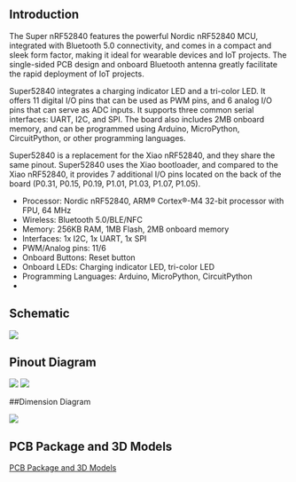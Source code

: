 ## Introduction

The Super nRF52840 features the powerful Nordic nRF52840 MCU, integrated with Bluetooth 5.0 connectivity, and comes in a compact and sleek form factor, making it ideal for wearable devices and IoT projects. The single-sided PCB design and onboard Bluetooth antenna greatly facilitate the rapid deployment of IoT projects.

Super52840 integrates a charging indicator LED and a tri-color LED. It offers 11 digital I/O pins that can be used as PWM pins, and 6 analog I/O pins that can serve as ADC inputs. It supports three common serial interfaces: UART, I2C, and SPI. The board also includes 2MB onboard memory, and can be programmed using Arduino, MicroPython, CircuitPython, or other programming languages.

Super52840 is a replacement for the Xiao nRF52840, and they share the same pinout. Super52840 uses the Xiao bootloader, and compared to the Xiao nRF52840, it provides 7 additional I/O pins located on the back of the board (P0.31, P0.15, P0.19, P1.01, P1.03, P1.07, P1.05).

- Processor: Nordic nRF52840, ARM® Cortex®-M4 32-bit processor with FPU, 64 MHz
- Wireless: Bluetooth 5.0/BLE/NFC
- Memory: 256KB RAM, 1MB Flash, 2MB onboard memory
 - Interfaces: 1x I2C, 1x UART, 1x SPI
- PWM/Analog pins: 11/6
- Onboard Buttons: Reset button
- Onboard LEDs: Charging indicator LED, tri-color LED
- Programming Languages: Arduino, MicroPython, CircuitPython
- 
## Schematic

<img src="https://github.com/WMnologo/Super52840/blob/main/img/3.png" />

## Pinout Diagram

<img src="https://github.com/WMnologo/Super52840/blob/main/img/1.png" />

<img src="https://github.com/WMnologo/Super52840/blob/main/img/2.png" />

##Dimension Diagram

<img src="https://github.com/WMnologo/Super52840/blob/main/img/4.png" />

## PCB Package and 3D Models

[PCB Package and 3D Models](https://github.com/WMnologo/Super52840/tree/main/hardware "")






